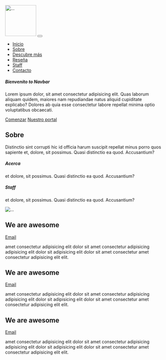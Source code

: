 <!DOCTYPE html>
<html lang="en">
<head>
    <meta charset="UTF-8">
    <meta name="viewport" content="width=device-width, initial-scale=1.0">
    <title>Navbar</title>
    <link rel="stylesheet" href="bootstrap-5.3.3-dist/css/bootstrap.min.css">
    <link rel="stylesheet" href="https://cdn.jsdelivr.net/npm/bootstrap@5.3.3/dist/css/bootstrap.min.css">
</head>
<body>
    <!-- Navbar -->
    <nav class="navbar navbar-expand-lg fixed-top">
        <div class="container-fluid">
          <img class="logo" src="../Opciones de ayuda de bootstrap/assets/images/pexels-scottwebb-430205.jpg" width="100" alt="...">
          <button class="navbar-toggler" type="button" data-bs-toggle="collapse" data-bs-target="#navbarNavAltMarkup" aria-controls="navbarNavAltMarkup" aria-expanded="false" aria-label="Toggle navigation">
            <span class="navbar-toggler-icon"></span>
          </button>
          <div class="collapse navbar-collapse" id="navbarNavAltMarkup">
                <ul class="navbar-nav ms-auto">
                    <li class="nav-item">
                        <a class="nav-link mi-link" aria-current="page" href="#Inicio">Inicio</a></li>
                    <li class="nav-item">
                        <a class="nav-link m-link text-white" aria-current="page" href="#Sobre">Sobre</a></li>
                    <li class="nav-item">
                        <a class="nav-link m-link text-white" aria-current="page" href="#Descubre más">Descubre más</a></li>
                    <li class="nav-item">
                        <a class="nav-link m-link text-white" aria-current="page" href="#Reseña">Reseña</a></li>
                    <li class="nav-item">
                        <a class="nav-link m-link text-white" aria-current="page" href="#Staff">Staff</a></li>
                    <li class="nav-item">
                        <a class="nav-link m-link text-white" aria-current="page" href="#Contacto">Contacto</a></li>
                </ul>
          </div>
        </div>
    </nav>
    <section id="hero" class="min-vh-100 d-flex align-items-center text-center">
        <div class="container">
            <div class="row">
                <div class="col-12">
                    <h5 class="text-uppercase fw-semibold display-1 mi-h5">Bienvenito to Navbar</h5>
                    <p class="mi-h5">Lorem ipsum dolor, sit amet consectetur adipisicing elit. Quas laborum aliquam quidem, maiores nam repudiandae natus aliquid cupiditate explicabo? Dolores ab quia esse consectetur labore repellat minima optio voluptatibus obcaecati.</p>
                    <div class="boton">
                        <a href="#" class="btn btn-info mi-btn px-5 ms-3">Comenzar</a>
                        <a href="#" class="btn btn-light mi-btn px-5 ms-3">Nuestro portal</a>
                    </div>
                </div>
            </div>
        </div>
    </section>
    <section id="about" class="section-padding">
        <div class="container-fluid">
            <div class="row">
                <div class="col-12">
                    <div class="section-title">
                        <h1 class="display-4 fw-semibold text-center mt-5">Sobre</h1>
                        <div class="line"></div>
                        <p class="text-center">Distinctio sint corrupti hic id officia harum suscipit repellat minus porro quos sapiente et, dolore, sit possimus. Quasi distinctio ea quod. Accusantium?</p>
                    <!-- Voy hacer que abajo de Sobre haya dos textos mas que den informacion de sobre para que puedan linkear sobre -->
                    </div>
                    <div class="d-flex justify-content: space-betwen; custom-Ab">
                        <div>
                            <h5 class="text-center mt-5">Acerca</h5>
                            <p class="text-center">et dolore, sit possimus. Quasi distinctio ea quod. Accusantium?</p>
                        </div>
                        <div>
                            <h5 class="text-center mt-5">Staff</h5>
                            <p class="text-center">et dolore, sit possimus. Quasi distinctio ea quod. Accusantium?</p>
                        </div>
                    </div>
                </div>
            </div>
            <div class="row align-items-right">
                <div class="col-md-6">
                    <img src="assets/images/franco-figueroa-elkVRHxgmGE-unsplash.jpg" class="img-fluid rounded" alt="...">
                </div>
                <div class="col-md-6 d-flex flex-column">
                    <div class="mb-3 py-5">
                        <h2 id="Descubre más">We are awesome</h2>
                        <a type="button" class="btn btn-info px-2" href="#email">Email</a>
                        <p>amet consectetur adipisicing elit dolor sit amet consectetur adipisicing adipisicing elit dolor sit adipisicing elit dolor sit amet consectetur amet consectetur adipisicing  elit elit.</p>
                    </div>
                    <div class="mb-3 py-5">
                        <h2 id="Descubre más">We are awesome</h2>
                        <a type="button" class="btn btn-info px-2" href="#email">Email</a>
                        <p>amet consectetur adipisicing elit dolor sit amet consectetur adipisicing adipisicing elit dolor sit adipisicing elit dolor sit amet consectetur amet consectetur adipisicing  elit elit.</p>
                    </div>
                    <div class="mb-3 py-5">
                        <h2 id="Descubre más">We are awesome</h2>
                        <a type="button" class="btn btn-info px-2" href="#email">Email</a>
                        <p>amet consectetur adipisicing elit dolor sit amet consectetur adipisicing adipisicing elit dolor sit adipisicing elit dolor sit amet consectetur amet consectetur adipisicing  elit elit.</p>
                    </div>
                </div>
            </div>
        </div>
    </section>
    <script src="https://cdn.jsdelivr.net/npm/bootstrap@5.3.3/dist/js/bootstrap.bundle.min.js"></script>
</body>
</html>
